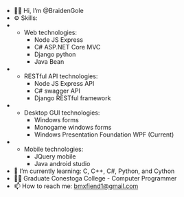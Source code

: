 - 👨‍💻 Hi, I’m @BraidenGole
- ⚙️ Skills:
-  - Web technologies:
     - Node JS Express
     - C# ASP.NET Core MVC
     - Django python
     - Java Bean
-  - RESTful API technologies:
     - Node JS Express API
     - C# swagger API
     - Django RESTful framework
-  - Desktop GUI technologies:
     - Windows forms
     - Monogame windows forms
     - Windows Presentation Foundation WPF (Current)
-  - Mobile technologies:
     - JQuery mobile
     - Java android studio
- 🌱 I’m currently learning: C, C++, C#, Python, and Cython
- 👨‍🏫 Graduate Conestoga College - Computer Programmer
- 📫 How to reach me: bmxfiend1@gmail.com
